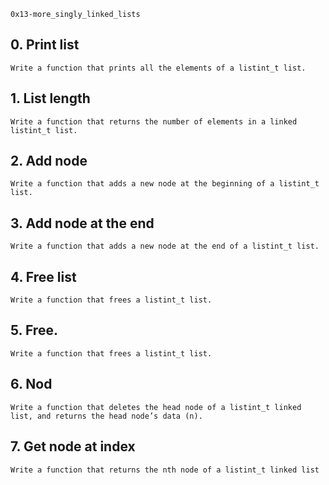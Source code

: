 `0x13-more_singly_linked_lists`

## 0. Print list
`Write a function that prints all the elements of a listint_t list.`

## 1. List length
`Write a function that returns the number of elements in a linked listint_t list.`

## 2. Add node
`Write a function that adds a new node at the beginning of a listint_t list.`

## 3. Add node at the end
`Write a function that adds a new node at the end of a listint_t list.`

## 4. Free list
`Write a function that frees a listint_t list.`

## 5. Free.
`Write a function that frees a listint_t list.`

## 6. Nod
`Write a function that deletes the head node of a listint_t linked list, and returns the head node’s data (n).`

## 7. Get node at index
`Write a function that returns the nth node of a listint_t linked list`
